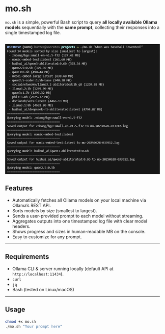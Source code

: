 # mo.sh

`mo.sh` is a simple, powerful Bash script to query **all locally available Ollama models** sequentially with the **same prompt**, collecting their responses into a single timestamped log file.

<img src="mo-sh.png"></img>
---

## Features

- Automatically fetches all Ollama models on your local machine via Ollama’s REST API.
- Sorts models by size (smallest to largest).
- Sends a user-provided prompt to each model without streaming.
- Aggregates outputs into one timestamped log file with clear model headers.
- Shows progress and sizes in human-readable MB on the console.
- Easy to customize for any prompt.

---

## Requirements

- Ollama CLI & server running locally (default API at `http://localhost:11434`).
- `curl`
- `jq`
- Bash (tested on Linux/macOS)

---

## Usage

```bash
chmod +x mo.sh
./mo.sh "Your prompt here"
```
